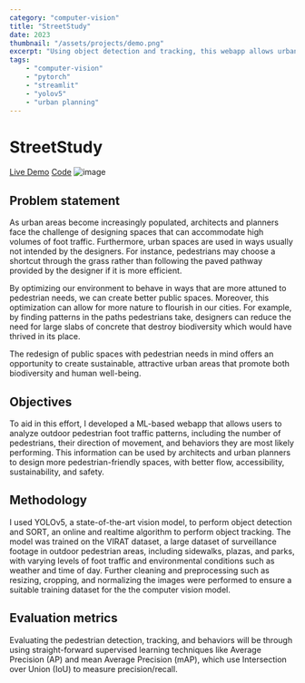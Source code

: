 ```yaml
---
category: "computer-vision"
title: "StreetStudy"
date: 2023
thumbnail: "/assets/projects/demo.png"
excerpt: "Using object detection and tracking, this webapp allows urban designers and planners to analyze outdoor pedestrian foot traffic patterns and behaviors in the hopes to optimize public spaces for pedestrian needs. This project aims to provide designers granular insights into creating more pedestrian-friednly, accessible, and sustainable urban areas."
tags: 
    - "computer-vision"
    - "pytorch"
    - "streamlit"
    - "yolov5"
    - "urban planning"
---
```

# StreetStudy
[Live Demo](https://sardarchitect-ucsd-capstone-app-rhqt1d.streamlit.app/)
[Code](https://github.com/sardarchitect/ucsd_capstone)
![image](/assets/projects/streetstudy_1.png)

## Problem statement
As urban areas become increasingly populated, architects and planners face the challenge of designing spaces that can accommodate high volumes of foot traffic. Furthermore, urban spaces are used in ways usually not intended by the designers. For instance, pedestrians may choose a shortcut through the grass rather than following the paved pathway provided by the designer if it is more efficient. 

By optimizing our environment to behave in ways that are more attuned to pedestrian needs, we can create better public spaces. Moreover, this optimization can allow for more nature to flourish in our cities. For example, by finding patterns in the paths pedestrians take, designers can reduce the need for large slabs of concrete that destroy biodiversity which would have thrived in its place.

The redesign of public spaces with pedestrian needs in mind offers an opportunity to create sustainable, attractive urban areas that promote both biodiversity and human well-being. 

## Objectives
To aid in this effort, I developed a ML-based webapp that allows users to analyze outdoor pedestrian foot traffic patterns, including the number of pedestrians, their direction of movement, and behaviors they are most likely performing. This information can be used by architects and urban planners to design more pedestrian-friendly spaces, with better flow, accessibility, sustainability, and safety. 

## Methodology
I used YOLOv5, a state-of-the-art vision model, to perform object detection and SORT, an online and realtime algorithm to perform object tracking. The model was trained on the VIRAT dataset, a large dataset of surveillance footage in outdoor pedestrian areas, including sidewalks, plazas, and parks, with varying levels of foot traffic and environmental conditions such as weather and time of day. Further cleaning and preprocessing such as resizing, cropping, and normalizing the images were performed to ensure a suitable training dataset for the the computer vision model. 

## Evaluation metrics
Evaluating the pedestrian detection, tracking, and behaviors will be through using straight-forward supervised learning techniques like Average Precision (AP) and mean Average Precision (mAP), which use Intersection over Union (IoU) to measure precision/recall.   